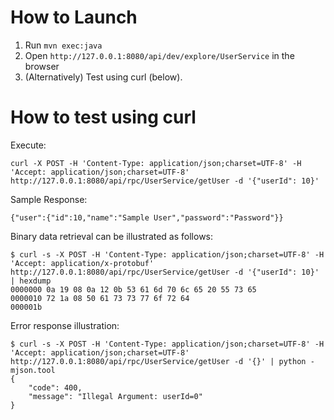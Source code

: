 
# How to Launch

1. Run ``mvn exec:java``
1. Open ``http://127.0.0.1:8080/api/dev/explore/UserService`` in the browser
1. (Alternatively) Test using curl (below).

# How to test using curl

Execute:

```
curl -X POST -H 'Content-Type: application/json;charset=UTF-8' -H 'Accept: application/json;charset=UTF-8' http://127.0.0.1:8080/api/rpc/UserService/getUser -d '{"userId": 10}'
```

Sample Response:

```
{"user":{"id":10,"name":"Sample User","password":"Password"}}
```

Binary data retrieval can be illustrated as follows:

```
$ curl -s -X POST -H 'Content-Type: application/json;charset=UTF-8' -H 'Accept: application/x-protobuf' http://127.0.0.1:8080/api/rpc/UserService/getUser -d '{"userId": 10}' | hexdump
0000000 0a 19 08 0a 12 0b 53 61 6d 70 6c 65 20 55 73 65
0000010 72 1a 08 50 61 73 73 77 6f 72 64
000001b
```

Error response illustration:

```
$ curl -s -X POST -H 'Content-Type: application/json;charset=UTF-8' -H 'Accept: application/json;charset=UTF-8' http://127.0.0.1:8080/api/rpc/UserService/getUser -d '{}' | python -mjson.tool
{
    "code": 400,
    "message": "Illegal Argument: userId=0"
}
```